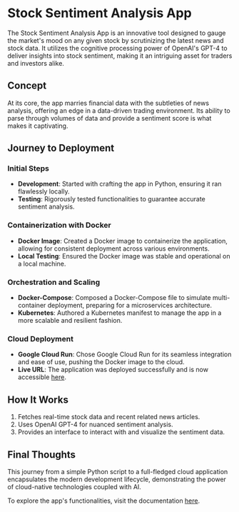 # Stock Sentiment Analysis App

The Stock Sentiment Analysis App is an innovative tool designed to gauge the market's mood on any given stock by scrutinizing the latest news and stock data. It utilizes the cognitive processing power of OpenAI's GPT-4 to deliver insights into stock sentiment, making it an intriguing asset for traders and investors alike.

## Concept
At its core, the app marries financial data with the subtleties of news analysis, offering an edge in a data-driven trading environment. Its ability to parse through volumes of data and provide a sentiment score is what makes it captivating.

## Journey to Deployment

### Initial Steps
- **Development**: Started with crafting the app in Python, ensuring it ran flawlessly locally.
- **Testing**: Rigorously tested functionalities to guarantee accurate sentiment analysis.

### Containerization with Docker
- **Docker Image**: Created a Docker image to containerize the application, allowing for consistent deployment across various environments.
- **Local Testing**: Ensured the Docker image was stable and operational on a local machine.

### Orchestration and Scaling
- **Docker-Compose**: Composed a Docker-Compose file to simulate multi-container deployment, preparing for a microservices architecture.
- **Kubernetes**: Authored a Kubernetes manifest to manage the app in a more scalable and resilient fashion.

### Cloud Deployment
- **Google Cloud Run**: Chose Google Cloud Run for its seamless integration and ease of use, pushing the Docker image to the cloud.
- **Live URL**: The application was deployed successfully and is now accessible [here](https://stockapp-r7agec3nya-nw.a.run.app).

## How It Works
1. Fetches real-time stock data and recent related news articles.
2. Uses OpenAI GPT-4 for nuanced sentiment analysis.
3. Provides an interface to interact with and visualize the sentiment data.

## Final Thoughts
This journey from a simple Python script to a full-fledged cloud application encapsulates the modern development lifecycle, demonstrating the power of cloud-native technologies coupled with AI.

To explore the app's functionalities, visit the documentation [here](https://stockapp-r7agec3nya-nw.a.run.app/docs#/).
